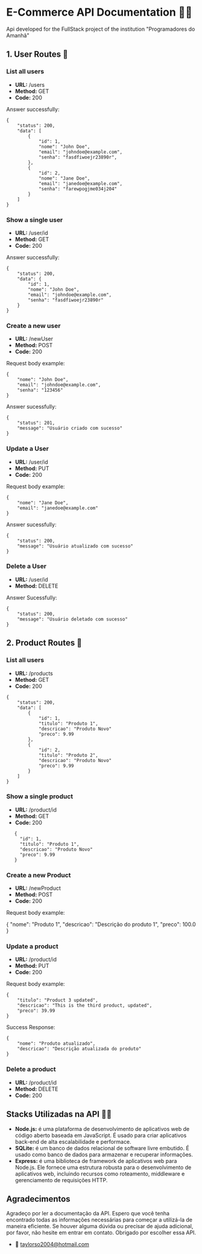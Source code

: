 # E-Commerce API Documentation 🐱‍👤

Api developed for the FullStack project of the institution "Programadores do Amanhã"

## 1. User Routes 🔨

### List all users

* **URL:** /users
* **Method:** GET
* **Code:** 200

 Answer successfully:

```
{
    "status": 200,
    "data": [
        {
            "id": 1,
            "nome": "John Doe",
            "email": "johndoe@example.com",
            "senha": "fasdfiwoejr23890r",
        },
        {
            "id": 2,
            "nome": "Jane Doe",
            "email": "janedoe@example.com",
            "senha": "farewpogjme034j204"
        }
    ]
}

```


### Show a single user

* **URL:** /user/id
* **Method:** GET
* **Code:** 200

Answer successfully:

```
{
    "status": 200,
    "data": {
        "id": 1,
        "nome": "John Doe",
        "email": "johndoe@example.com",
        "senha": "fasdfiwoejr23890r"
    }
}

```

### Create a new user

* **URL:** /newUser
* **Method:** POST
* **Code:** 200

Request body example:

```
{
    "nome": "John Doe",
    "email": "johndoe@example.com",
    "senha": "123456"
}
```

Answer sucessfully:


```
{
    "status": 201,
    "message": "Usuário criado com sucesso"
}

```

### Update a User

* **URL:** /user/id
* **Method:** PUT
* **Code:** 200

Request body example:

```
{
    "nome": "Jane Doe",
    "email": "janedoe@example.com"
}
```

Answer sucessfully:

```
{
    "status": 200,
    "message": "Usuário atualizado com sucesso"
}

```

### Delete a User

* **URL:** /user/id
* **Method:** DELETE

Answer Sucessfully:

```
{
    "status": 200,
    "message": "Usuário deletado com sucesso"
}

```

## 2. Product Routes 🔨

### List all users

* **URL:** /products
* **Method:** GET
* **Code:** 200

```
{
    "status": 200,
    "data": [
        {
            "id": 1,
            "titulo": "Produto 1",
            "descricao": "Produto Novo"
            "preco": 9.99
        },
        {
            "id": 2,
            "titulo": "Produto 2",
            "descricao": "Produto Novo"
            "preco": 9.99
        }
    ]
}
```

### Show a single product

- **URL:** /product/id
- **Method:** GET
- **Code:** 200

```
   {
     "id": 1,
     "titulo": "Produto 1",
     "descricao": "Produto Novo"
     "preco": 9.99
   }
```


### Create a new Product

- **URL:** /newProduct
- **Method:** POST
- **Code:** 200

Request body example:

{
    "nome": "Produto 1",
    "descricao": "Descrição do produto 1",
    "preco": 100.0
}

### Update a product

- **URL:** /product/id
- **Method:** PUT
- **Code:** 200

Request body example:

```
{
    "titulo": "Product 3 updated",
    "descricao": "This is the third product, updated",
    "preco": 39.99
}

```

Success Response:

```
{
    "nome": "Produto atualizado",
    "descricao": "Descrição atualizada do produto"
}
```

### Delete a product

- **URL:** /product/id
- **Method:** DELETE
- **Code:** 200

## Stacks Utilizadas na API 👨‍💻

* **Node.js:** é uma plataforma de desenvolvimento de aplicativos web de código aberto baseada em JavaScript. 
É usado para criar aplicativos back-end de alta escalabilidade e performace.
* **SQLite:** é um banco de dados relacional de software livre embutido. 
É usado como banco de dados para armazenar e recuperar informações.
* **Express:** é uma biblioteca de framework de aplicativos web para Node.js. 
Ele fornece uma estrutura robusta para o desenvolvimento de aplicativos web, 
incluindo recursos como roteamento, middleware e gerenciamento de requisições HTTP.

## Agradecimentos

Agradeço por ler a documentação da API. 
Espero que você tenha encontrado todas as informações necessárias para começar a utilizá-la de maneira eficiente. 
Se houver alguma dúvida ou precisar de ajuda adicional, por favor, não hesite em entrar em contato. 
Obrigado por escolher essa API.

- 📩 taylorso2004@hotmail.com
